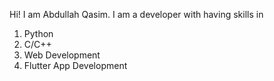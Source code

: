 Hi!
I am Abdullah Qasim.
I am a developer with having skills in
1. Python
2. C/C++
3. Web Development
4. Flutter App Development

